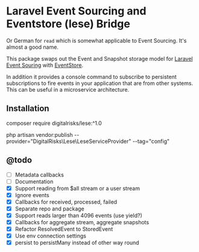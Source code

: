 # Laravel Event Sourcing and Eventstore (lese) Bridge

Or German for `read` which is somewhat applicable to Event Sourcing. It's almost a good name.

This package swaps out the Event and Snapshot storage model for [Laravel Event Souring](https://docs.spatie.be/laravel-event-sourcing/v1/getting-familiar-with-event-sourcing/introduction) with [EventStore](https://eventstore.com/). 

In addition it provides a console command to subscribe to persistent subscriptions to fire events in your application that are from other systems. This can be useful in a microservice architecture.

## Installation

composer require digitalrisks/lese:^1.0

php artisan vendor:publish --provider="DigitalRisks\Lese\LeseServiceProvider" --tag="config"

## @todo

* [ ] Metadata callbacks
* [ ] Documentation
* [x] Support reading from $all stream or a user stream
* [x] Ignore events
* [x] Callbacks for received, processed, failed
* [x] Separate repo and package
* [x] Support reads larger than 4096 events (use yield?)
* [x] Callbacks for aggregate stream, aggregate snapshots
* [x] Refactor ResolvedEvent to StoredEvent
* [x] Use env connection settings
* [x] persist to persistMany instead of other way round
